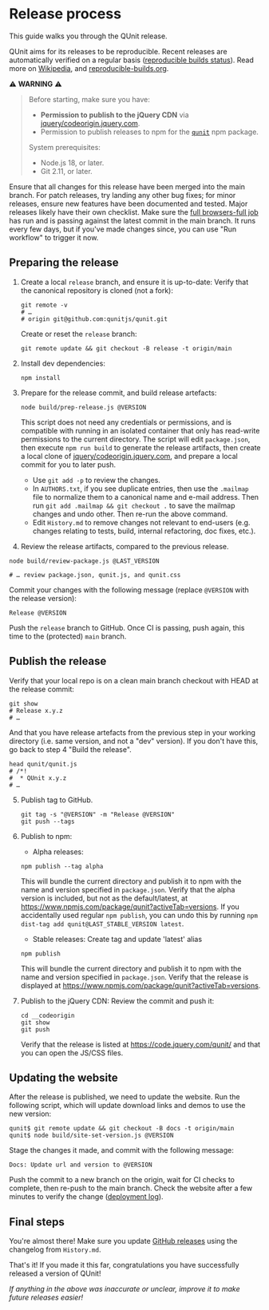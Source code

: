 # Release process

This guide walks you through the QUnit release.

QUnit aims for its releases to be reproducible. Recent releases are automatically verified on a regular basis ([reproducible builds status](https://github.com/qunitjs/qunit/actions/workflows/reproducible.yaml)). Read more on [Wikipedia](https://en.wikipedia.org/wiki/Reproducible_builds), and [reproducible-builds.org](https://reproducible-builds.org/).

⚠️ **WARNING** ⚠️

> Before starting, make sure you have:
>
> * **Permission to publish to the jQuery CDN** via [jquery/codeorigin.jquery.com](https://github.com/jquery/codeorigin.jquery.com).
> * Permission to publish releases to npm for the [`qunit`](https://www.npmjs.com/package/qunit) npm package.
>
> System prerequisites:
>
> * Node.js 18, or later.
> * Git 2.11, or later.

Ensure that all changes for this release have been merged into the main branch. For patch releases, try landing any other bug fixes; for minor releases, ensure new features have been documented and tested. Major releases likely have their own checklist. Make sure the [full browsers-full job](https://github.com/qunitjs/qunit/actions/workflows/browsers-full.yaml) has run and is passing against the latest commit in the main branch. It runs every few days, but if you've made changes since, you can use "Run workflow" to trigger it now.

## Preparing the release

1. Create a local `release` branch, and ensure it is up-to-date:
   Verify that the canonical repository is cloned (not a fork):
   ```
   git remote -v
   # …
   # origin	git@github.com:qunitjs/qunit.git
   ```
   Create or reset the `release` branch:
   ```
   git remote update && git checkout -B release -t origin/main
   ```

1. Install dev dependencies:
   ```
   npm install
   ```

1. Prepare for the release commit, and build release artefacts:
   ```
   node build/prep-release.js @VERSION
   ```

   This script does not need any credentials or permissions, and is compatible with running in an isolated container that only has read-write permissions to the current directory. The script will edit `package.json`, then execute `npm run build` to generate the release artifacts, then create a local clone of [jquery/codeorigin.jquery.com](https://github.com/jquery/codeorigin.jquery.com), and prepare a local commit for you to later push.

   * Use `git add -p` to review the changes.
   * In `AUTHORS.txt`, if you see duplicate entries, then use the `.mailmap` file to normalize them to a canonical name and e-mail address. Then run `git add .mailmap && git checkout .` to save the mailmap changes and undo other. Then re-run the above command.
   * Edit `History.md` to remove changes not relevant to end-users (e.g. changes relating to tests, build, internal refactoring, doc fixes, etc.).

1.  Review the release artifacts, compared to the previous release.
   ```
   node build/review-package.js @LAST_VERSION

   # … review package.json, qunit.js, and qunit.css
   ```

   Commit your changes with the following message (replace `@VERSION` with the release version):
   ```
   Release @VERSION
   ```

   Push the `release` branch to GitHub.
   Once CI is passing, push again, this time to the (protected) `main` branch.

## Publish the release

Verify that your local repo is on a clean main branch checkout with HEAD at the release commit:

```
git show
# Release x.y.z
# …
```

And that you have release artefacts from the previous step in your working directory (i.e. same version, and not a "dev" version). If you don't have this, go back to step 4 "Build the release".

```
head qunit/qunit.js
# /*!
#  * QUnit x.y.z
# …
```

5. Publish tag to GitHub.
   ```
   git tag -s "@VERSION" -m "Release @VERSION"
   git push --tags
   ```

6. Publish to npm:
   * Alpha releases:
   ```
   npm publish --tag alpha
   ```
   This will bundle the current directory and publish it to npm with the name and version specified in `package.json`.
   Verify that the alpha version is included, but not as the default/latest, at <https://www.npmjs.com/package/qunit?activeTab=versions>. If you accidentally used regular `npm publish`, you can undo this by running `npm dist-tag add qunit@LAST_STABLE_VERSION latest`.

   * Stable releases: Create tag and update 'latest' alias
   ```
   npm publish
   ````
   This will bundle the current directory and publish it to npm with the name and version specified in `package.json`.
   Verify that the release is displayed at <https://www.npmjs.com/package/qunit?activeTab=versions>.

7. Publish to the jQuery CDN:
   Review the commit and push it:
   ```
   cd __codeorigin
   git show
   git push
   ```
   Verify that the release is listed at <https://code.jquery.com/qunit/> and that you can open the JS/CSS files.

## Updating the website

After the release is published, we need to update the website. Run the following script, which will update download links and demos to use the new version:

```
qunit$ git remote update && git checkout -B docs -t origin/main
qunit$ node build/site-set-version.js @VERSION
```

Stage the changes it made, and commit with the following message:

```
Docs: Update url and version to @VERSION
```

Push the commit to a new branch on the origin, wait for CI checks to complete, then re-push to the main branch. Check the website after a few minutes to verify the change ([deployment log](https://github.com/qunitjs/qunit/deployments/activity_log?environment=github-pages)).

## Final steps

You're almost there! Make sure you update [GitHub releases](https://github.com/qunitjs/qunit/releases) using the changelog from `History.md`.

That's it! If you made it this far, congratulations you have successfully released a version of QUnit!

_If anything in the above was inaccurate or unclear, improve it to make future releases easier!_
